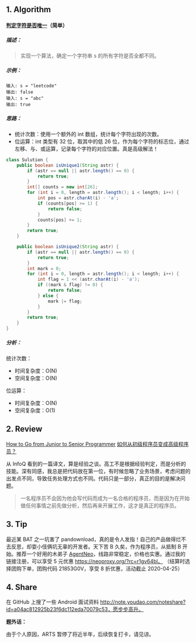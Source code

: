 ## 1. Algorithm

#### [判定字符是否唯一](https://leetcode-cn.com/problems/is-unique-lcci/)（简单）

##### 描述：

> 实现一个算法，确定一个字符串 s 的所有字符是否全都不同。
>

##### 示例：

```
输入: s = "leetcode"
输出: false 
输入: s = "abc"
输出: true
```

##### 思路：

- 统计次数：使用一个额外的 int 数组，统计每个字符出现的次数。
- 位运算：int 类型有 32 位，取其中的低 26 位，作为每个字符的标志位，通过左移、与、或运算，记录每个字符的对应位置。真是高级解法！

```java
class Sulution {
    public boolean isUnique1(String astr) {
        if (astr == null || astr.length() == 0) {
            return true;
        }
        int[] counts = new int[26];
        for (int i = 0, length = astr.length(); i < length; i++) {
            int pos = astr.charAt(i) - 'a';
            if (counts[pos] >= 1) {
                return false;
            }
            counts[pos] += 1;
        }
        return true;
    }

    public boolean isUnique2(String astr) {
        if (astr == null || astr.length() == 0) {
            return true;
        }
        int mark = 0;
        for (int i = 0, length = astr.length(); i < length; i++) {
            int flag = 1 << (astr.charAt(i) - 'a');
            if ((mark & flag) != 0) {
                return false;
            } else {
                mark |= flag;
            }
        }
        return true;
    }
}
```

##### 分析：

统计次数：
- 时间复杂度：O(N)
- 空间复杂度：O(N)

位运算：
- 时间复杂度：O(N)
- 空间复杂度：O(1)

## 2. Review

[How to Go from Junior to Senior Programmer](https://levelup.gitconnected.com/how-to-go-from-junior-to-senior-programmer-29d53f3edd27)  [如何从初级程序员变成高级程序员？](https://www.infoq.cn/article/6gagslvv3x5oQLpaVpv8)

从 InfoQ 看到的一篇译文，算是经验之谈。高工不是根据经验判定，而是分析的技能。深有同感，我总是把代码放在第一位，有时候忽略了业务场景，考虑问题的出发点不同，导致任务处理方式也不同。代码只是一部分，真正的目的是解决问题。

> 一名程序员不会因为他会写代码而成为一名合格的程序员，而是因为在开始做任何事情之前先做分析，然后再来开展工作，这才是真正的程序员。

## 3. Tip

最近某 BAT 之一坑害了 pandownload，真的是令人发指！自己的产品做得烂不去反思，却耍小伎俩坑无辜的开发者。天下苦 B 久矣，作为程序员，从抵制 B 开始。推荐一个好用的木弟子 [AgentNeo](https://neoproxy.org/?rc=r1gv64bl)，线路非常稳定，价格也实惠。通过我的链接注册，可以享受 5 元优惠 https://neoproxy.org/?rc=r1gv64bl。 （结算时选择团购下单，团购代码 21853G0V，享受 8 折优惠，活动截止 2020-04-25）

## 4. Share

在 GitHub 上搜了一些 Android 面试资料 http://note.youdao.com/noteshare?id=a04ac812925b23f6dc112eda70079c53，愿步步高升。

**题外话：**

由于个人原因，ARTS 暂停了将近半年，后续恢复打卡，请见谅。
